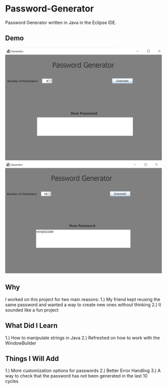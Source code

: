 # Password-Generator

Password Generator written in Java in the Eclipse IDE.

## Demo

![demo](https://github.com/andrewfarmer13/Password-Generator/blob/main/images/passDemo1.png)
![demo](https://github.com/andrewfarmer13/Password-Generator/blob/main/images/passDemo2.png)

## Why

I worked on this project for two main reasons:
  1.) My friend kept reusing the same password and wanted a way to create new ones without thinking
  2.) It sounded like a fun project
  
## What Did I Learn

  1.) How to manipulate strings in Java
  2.) Refreshed on how to work with the WindowBuilder 
 
## Things I Will Add

  1.) More customization options for passwords
  2.) Better Error Handling
  3.) A way to check that the password has not been generated in the last 10 cycles
